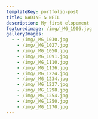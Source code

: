 ```yaml
---
templateKey: portfolio-post
title: NADINE & NEIL
description: My first elopement
featuredimage: /img/_MG_1906.jpg
galleryImages:
  - - /img/_MG_1030.jpg
    - /img/_MG_1027.jpg
    - /img/_MG_1050.jpg
    - /img/_MG_1091.jpg
    - /img/_MG_1110.jpg
    - /img/_MG_1136.jpg
    - /img/_MG_1224.jpg
    - /img/_MG_1234.jpg
    - /img/_MG_1227.jpg
    - /img/_MG_1298.jpg
    - /img/_MG_1254.jpg
    - /img/_MG_1250.jpg
    - /img/_MG_1270.jpg
---
```


